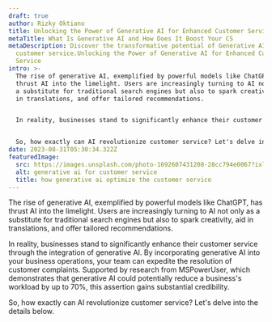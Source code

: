 ```yaml
---
draft: true
author: Rizky Oktiano
title: Unlocking the Power of Generative AI for Enhanced Customer Service
metaTitle: What Is Generative AI and How Does It Boost Your CS
metaDescription: Discover the transformative potential of Generative AI in
  customer service.Unlocking the Power of Generative AI for Enhanced Customer
  Service
intro: >-
  The rise of generative AI, exemplified by powerful models like ChatGPT, has
  thrust AI into the limelight. Users are increasingly turning to AI not only as
  a substitute for traditional search engines but also to spark creativity, aid
  in translations, and offer tailored recommendations.


  In reality, businesses stand to significantly enhance their customer service through the integration of generative AI. By incorporating generative AI into your business operations, your team can expedite the resolution of customer complaints. Supported by research from MSPowerUser, which demonstrates that generative AI could potentially reduce a business's workload by up to 70%, this assertion gains substantial credibility.


  So, how exactly can AI revolutionize customer service? Let's delve into the details below.
date: 2023-08-31T05:30:34.322Z
featuredImage:
  src: https://images.unsplash.com/photo-1692607431208-28cc794e0067?ixlib=rb-4.0.3&ixid=M3wxMjA3fDB8MHxwaG90by1wYWdlfHx8fGVufDB8fHx8fA%3D%3D&auto=format&fit=crop&w=1032&q=80
  alt: generative ai for customer service
  title: how generative ai optimize the customer service
---
```

<!--StartFragment-->

The rise of generative AI, exemplified by powerful models like ChatGPT, has thrust AI into the limelight. Users are increasingly turning to AI not only as a substitute for traditional search engines but also to spark creativity, aid in translations, and offer tailored recommendations.

In reality, businesses stand to significantly enhance their customer service through the integration of generative AI. By incorporating generative AI into your business operations, your team can expedite the resolution of customer complaints. Supported by research from MSPowerUser, which demonstrates that generative AI could potentially reduce a business's workload by up to 70%, this assertion gains substantial credibility.

So, how exactly can AI revolutionize customer service? Let's delve into the details below.



<!--EndFragment-->